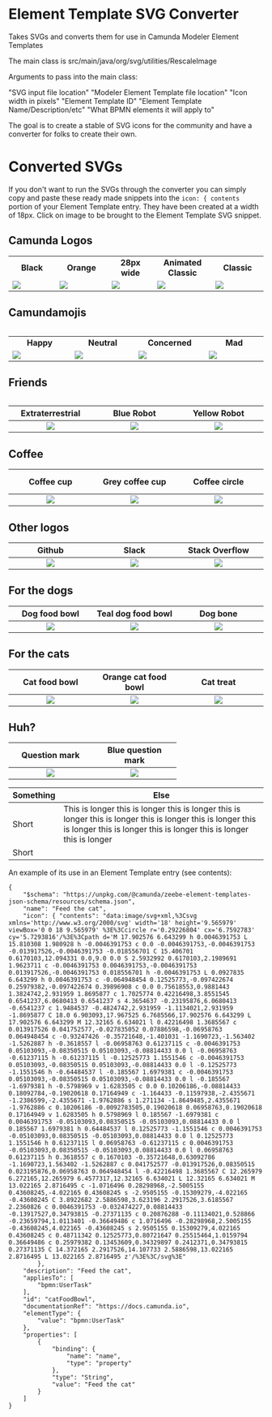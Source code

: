 # Element Template SVG Converter
Takes SVGs and converts them for use in Camunda Modeler Element Templates

The main class is src/main/java/org/svg/utilities/RescaleImage

Arguments to pass into the main class:

"SVG input file location" "Modeler Element Template file location" "Icon width in pixels" "Element Template ID" "Element Template Name/Description/etc" "What BPMN elements it will apply to"

The goal is to create a stable of SVG icons for the community and have a converter for folks to create their own.

# Converted SVGs
If you don't want to run the SVGs through the converter you can simply copy and paste these ready made snippets into the ```icon: { contents``` portion of your Element Template entry. They have been created at a width of 18px. Click on image to be brought to the Element Template SVG snippet.


<h2> Camunda Logos </h2>

<table>
<tr><td width="150px" align=center><b>Black</b></td><td width="150px" align=center><b>Orange</b></td><td width="150px" align=center><b>28px wide</b></td><td width="150px" align=center><b>Animated Classic</b></td><td width="150px" align=center><b>Classic</b></td></tr>
<tr><td><a href="./converted-svg-snippets/CamundaLogo.txt"><img src="./svgs/new-camunda-logo.svg"></a></td><td><a href="./converted-svg-snippets/orangeCamundaLogo.txt"><img src="./svgs/new-camunda-logo-orange.svg"></a></td><td><a href="./converted-svg-snippets/camunda.txt"><img src="./svgs/Logo_Black.svg"></a></td><td><a href="./converted-svg-snippets/CamundaClassicLogoAnimated.txt"><img src="./svgs/old-logo-animated_CSS.svg"></a></td><td><a href="./converted-svg-snippets/CamundaClassicLogo.txt"><img src="./svgs/old-camunda-logo.svg"></a></td></tr>
<table>

<h2> Camundamojis </h2>

<table>
<tr><td width="150px" align=center><b>Happy</b></td><td width="150px" align=center><b>Neutral</b></td><td width="150px" align=center><b>Concerned</b></td><td width="150px" align=center><b>Mad</b></td></tr>
<tr><td><a href="./converted-svg-snippets/happy.txt"><img src="./svgs/Emoji-Happy-Yes.svg"></a></td><td><a href="./converted-svg-snippets/meh.txt"><img src="./svgs/Emoji-Neutral.svg"></a></td><td><a href="./converted-svg-snippets/emojiConcerned.txt"><img src="./svgs/Emoji-Concerned.svg"></a></td><td><a href="./converted-svg-snippets/mad.txt"><img src="./svgs/Emoji-Mad-No.svg"></a></td></tr>
<table>


<h2> Friends </h2>

| <div style="width:150px">Extraterrestrial </div> | <div style="width:150px">Blue Robot</div>|<div style="width:150px">Yellow Robot</div>|<div style="width:150px">Green Monster</div>|<div style="width:150px">Orange Monster</div>|
| :---: | :---: | :---: | :---: | :---: |
|[![](./svgs/Friendly-Alien.svg)](./converted-svg-snippets/alien.txt)|[![](./svgs/Robot-Blue.svg)](./converted-svg-snippets/blueRobot.txt)|[![](./svgs/Robot-Yellow.svg)](./converted-svg-snippets/yellowRobot.txt)|[![](./svgs/Monster-Green.svg)](./converted-svg-snippets/greenMonster.txt)|[![](./svgs/Monster-Orange.svg)](./converted-svg-snippets/orangeMonster.txt)|

<h2> Coffee </h2>

| <div style="width:150px">Coffee cup</div> | <div style="width:150px">Grey coffee cup</div>|<div style="width:150px">Coffee circle</div>|<div style="width:150px">Yellow coffee circle</div>|
| :---: | :---: | :---: | :---: |
|[![](./svgs/coffee-cup.svg)](./converted-svg-snippets/coffeeCup.txt)|[![](./svgs/coffee-cup-grey.svg)](./converted-svg-snippets/greyCoffeeCup.txt)|[![](./svgs/coffee-circle.svg)](./converted-svg-snippets/coffeeCircle.txt)|[![](./svgs/coffee-circle-yellow.svg)](./converted-svg-snippets/yellowCoffeeCircle.txt)|

<h2> Other logos </h2>

|<div style="width:150px">Github</div>|<div style="width:150px">Slack</div>|<div style="width:150px">Stack Overflow</div>|<div style="width:150px">Twitter</div>|<div style="width:150px">YouTube</div>|<div style="width:150px">Facebook</div>|
| :---: | :---: | :---: | :---: | :---: | :---: |
|[![](./svgs/github_black.svg)](./converted-svg-snippets/github_black.txt)|[![](./svgs/slack_black.svg)](./converted-svg-snippets/slack_black.txt)|[![](./svgs/stack-overflow_black.svg)](./converted-svg-snippets/stack-overflow_black.txt)|[![](./svgs/twitter_black.svg)](./converted-svg-snippets/twitter_black.txt)|[![](./svgs/youtube_black.svg)](./converted-svg-snippets/youtube_black.txt)|[![](./svgs/facebook_black.svg)](./converted-svg-snippets/facebook_black.txt)|


<h2> For the dogs </h2>

| <div style="width:150px">Dog food bowl</div> | <div style="width:150px">Teal dog food bowl</div>|<div style="width:150px">Dog bone</div>|<div style="width:150px">Teal dog bone</div>|
| :---: | :---: | :---: | :---: |
|[![](./svgs/dog-food-bowl.svg)](./converted-svg-snippets/dogFoodBowl.txt)|[![](./svgs/dog-food-bowl-teal.svg)](./converted-svg-snippets/tealDogFoodBowl.txt)|[![](./svgs/dog-food-bone.svg)](./converted-svg-snippets/dogBone.txt)|[![](./svgs/dog-food-bone-teal.svg)](./converted-svg-snippets/tealDogBone.txt)|

<h2> For the cats </h2>

| <div style="width:150px">Cat food bowl</div> | <div style="width:150px">Orange cat food bowl</div>|<div style="width:150px">Cat treat</div>|<div style="width:150px">Orange cat treat</div>|
| :---: | :---: | :---: | :---: |
|[![](./svgs/cat-food-bowl.svg)](./converted-svg-snippets/catFoodBowl.txt)|[![](./svgs/cat-food-bowl-orange.svg)](./converted-svg-snippets/orangeCatFoodBowl.txt)|[![](./svgs/cat-food-fish-bone.svg)](./converted-svg-snippets/fishTreat.txt)|[![](./svgs/cat-food-fish-bone-orange.svg)](./converted-svg-snippets/orangeFishTreat.txt)|

<h2> Huh? </h2>

| <div style="width:150px">Question mark</div> | <div style="width:150px">Blue question mark</div>|
| :---: | :---: |
|[![](./svgs/question-mark.svg)](./converted-svg-snippets/questionMark.txt)|[![](./svgs/question-mark-blue.svg)](./converted-svg-snippets/blueQuestionMark.txt)|

| Something | Else |
|---------------|------------------------------------------------------------------------------------------------------|
| Short | This is longer this is longer this is longer this is longer this is longer this is longer this is longer this is longer this is longer this is longer this is longer this is longer |
| Short | |

An example of its use in an Element Template entry (see contents):

```
{
	"$schema": "https://unpkg.com/@camunda/zeebe-element-templates-json-schema/resources/schema.json",
	"name": "Feed the cat",
	"icon": { "contents": "data:image/svg+xml,%3Csvg xmlns='http://www.w3.org/2000/svg' width='18' height='9.565979' viewBox='0 0 18 9.565979' %3E%3Ccircle r='0.29226804' cx='6.7592783' cy='5.7293816'/%3E%3Cpath d='M 17.902576 6.643299 h 0.0046391753 L 15.810308 1.980928 h -0.0046391753 c 0.0 -0.0046391753,-0.0046391753 -0.013917526,-0.0046391753 -0.018556701 C 15.406701 0.6170103,12.094331 0.0,9.0 0.0 S 2.5932992 0.6170103,2.1989691 1.9623711 c -0.0046391753 0.0046391753,-0.0046391753 0.013917526,-0.0046391753 0.018556701 h -0.0046391753 L 0.0927835 6.643299 h 0.0046391753 c -0.064948454 0.12525773,-0.097422674 0.25979382,-0.097422674 0.39896908 c 0.0 0.75618553,0.9881443 1.3824742,2.931959 1.8695877 c 1.7025774 0.42216498,3.8551545 0.6541237,6.0680413 0.6541237 s 4.3654637 -0.23195876,6.0680413 -0.6541237 c 1.9484537 -0.4824742,2.931959 -1.1134021,2.931959 -1.8695877 C 18.0 6.903093,17.967525 6.7685566,17.902576 6.643299 L 17.902576 6.643299 M 12.32165 6.634021 l 0.42216498 1.3685567 c 0.013917526 0.041752577,-0.027835052 0.07886598,-0.06958763 0.064948454 c -0.93247426 -0.35721648,-1.401031 -1.1690723,-1.563402 -1.5262887 h -0.3618557 l -0.06958763 0.61237115 c -0.0046391753 0.05103093,-0.08350515 0.05103093,-0.08814433 0.0 l -0.06958763 -0.61237115 h -0.61237115 l -0.12525773 1.1551546 c -0.0046391753 0.05103093,-0.08350515 0.05103093,-0.08814433 0.0 l -0.12525773 -1.1551546 h -0.64484537 l -0.185567 1.6979381 c -0.0046391753 0.05103093,-0.08350515 0.05103093,-0.08814433 0.0 l -0.185567 -1.6979381 h -0.5798969 v 1.6283505 c 0.0 0.10206186,-0.08814433 0.18092784,-0.19020618 0.17164949 c -1.164433 -0.11597938,-2.4355671 -1.2386599,-2.4355671 -1.9762886 s 1.271134 -1.8649485,2.4355671 -1.9762886 c 0.10206186 -0.0092783505,0.19020618 0.06958763,0.19020618 0.17164949 v 1.6283505 h 0.5798969 l 0.185567 -1.6979381 c 0.0046391753 -0.05103093,0.08350515 -0.05103093,0.08814433 0.0 l 0.185567 1.6979381 h 0.64484537 l 0.12525773 -1.1551546 c 0.0046391753 -0.05103093,0.08350515 -0.05103093,0.08814433 0.0 l 0.12525773 1.1551546 h 0.61237115 l 0.06958763 -0.61237115 c 0.0046391753 -0.05103093,0.08350515 -0.05103093,0.08814433 0.0 l 0.06958763 0.61237115 h 0.3618557 c 0.1670103 -0.35721648,0.63092786 -1.1690723,1.563402 -1.5262887 c 0.041752577 -0.013917526,0.08350515 0.023195876,0.06958763 0.064948454 l -0.42216498 1.3685567 C 12.265979 6.272165,12.265979 6.4577317,12.32165 6.634021 L 12.32165 6.634021 M 13.022165 2.8716495 c -1.0716496 0.28298968,-2.5005155 0.43608245,-4.022165 0.43608245 s -2.9505155 -0.15309279,-4.022165 -0.43608245 C 3.8922682 2.5886598,3.623196 2.2917526,3.6185567 2.2360826 c 0.0046391753 -0.032474227,0.08814433 -0.13917527,0.34793815 -0.27371135 c 0.20876288 -0.11134021,0.528866 -0.23659794,1.0113401 -0.36649486 c 1.0716496 -0.28298968,2.5005155 -0.43608245,4.022165 -0.43608245 s 2.9505155 0.15309279,4.022165 0.43608245 c 0.48711342 0.12525773,0.80721647 0.25515464,1.0159794 0.36649486 c 0.25979382 0.13453609,0.34329897 0.2412371,0.34793815 0.27371135 C 14.372165 2.2917526,14.107733 2.5886598,13.022165 2.8716495 L 13.022165 2.8716495 z'/%3E%3C/svg%3E"
		},
	"description": "Feed the cat",
	"appliesTo": [
		"bpmn:UserTask"
	],
	"id": "catFoodBowl",
	"documentationRef": "https://docs.camunda.io",
	"elementType": {
		"value": "bpmn:UserTask"
	},
	"properties": [
		{
			"binding": {
				"name": "name",
				"type": "property"
			},
			"type": "String",
			"value": "Feed the cat"
		}
	]
}
```


